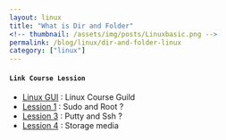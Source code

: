 ```yaml
---
layout: linux
title: "What is Dir and Folder"
<!-- thumbnail: /assets/img/posts/Linuxbasic.png -->
permalink: /blog/linux/dir-and-folder-linux
category: ["linux"]
---
```


#### **`Link Course Lession`**

- [Linux GUI](/blog/linux) : Linux Course Guild
- [Lession 1](/blog/linux/sudo-and-root-linux) : Sudo and Root ?
- [Lession 3](/blog/linux/putty-and-ssh-linux) : Putty and Ssh ?
- [Lession 4](/blog/linux/change-or-mount-disk-linux) : Storage media
